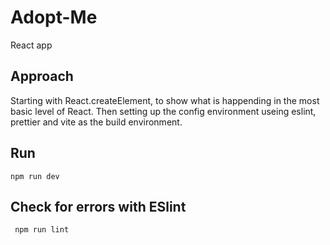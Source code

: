 # Adopt-Me
React app 

## Approach
Starting with React.createElement, to show what is happending in the most basic level of React. Then setting up the config environment useing eslint, prettier and vite as the build environment.


## Run 
```
npm run dev
``` 
## Check for errors with ESlint
``` npm run lint```